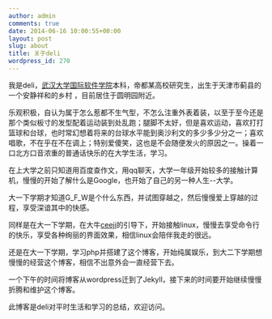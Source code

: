 ```yaml
---
author: admin
comments: true
date: 2014-06-16 10:00:55+00:00
layout: post
slug: about
title: 关于deli
wordpress_id: 270
---
```




我是deli，[武汉大学](http://www.whu.edu.cn)[国际软件学院](http://iss.whu.edu.cn/)本科，帝都某高校研究生，出生于天津市蓟县的一个安静祥和的乡村 ，目前居住于圆明园附近。




乐观积极，自认为属于怎么惹都不生气型，不怎么注重外表着装，以至于至今还是那个类似板寸的发型配着运动装到处乱跑；腿脚不太好，但是喜欢运动，喜欢打打篮球和台球，也时常幻想着将来的台球水平能到奥沙利文的多少多少分之一；喜欢唱歌，不在乎在不在调上；特别爱傻笑，这也是不会随便发火的原因之一。操着一口北方口音浓重的普通话快乐的在大学生活，学习。




在上大学之前只知道用百度查作文，用qq聊天，大学一年级开始较多的接触计算机，慢慢的开始了解什么是Google，也开始了自己的另一种人生--大学。




大一下学期才知道G_F_W是个什么东西，并试图穿越之，然后慢慢爱上穿越的过程，享受深谙其中的快感。




同样是在大一下学期，在大牛[ceeji](http://ceeji.net)的引导下，开始接触linux，慢慢去享受命令行的快乐，享受各种绚丽的界面效果，相信linux会陪伴我走的很远。




还是在大一下学期，学习php并搭建了这个博客，开始纯属娱乐，到大二下学期想慢慢的经营这个博客，相信不出意外会一直经营下去。


一个下午的时间将博客从wordpress迁到了Jekyll，接下来的时间要开始继续慢慢折腾和维护这个博客。

此博客是deli对平时生活和学习的总结，欢迎访问。











